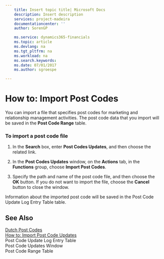 ```yaml
---
    title: Insert topic title| Microsoft Docs
    description: Insert description
    services: project-madeira
    documentationcenter: ''
    author: SorenGP

    ms.service: dynamics365-financials
    ms.topic: article
    ms.devlang: na
    ms.tgt_pltfrm: na
    ms.workload: na
    ms.search.keywords:
    ms.date: 07/01/2017
    ms.author: sgroespe

---
```

# How to: Import Post Codes
You can import a file that specifies post codes for marketing and relationship management activities. The post code data that you import will be saved in the **Post Code Range** table.  
  
### To import a post code file  
  
1.  In the **Search** box, enter **Post Codes Updates**, and then choose the related link.  
  
2.  In the **Post Codes Updates** window, on the **Actions** tab, in the **Functions** group, choose **Import Post Codes**.  
  
3.  Specify the path and name of the post code file, and then choose the **OK** button. If you do not want to import the file, choose the **Cancel** button to close the window.  
  
 Information about the imported post code will be saved in the Post Code Update Log Entry Table table.  
  
## See Also  
 [Dutch Post Codes](dutch-post-codes.md)   
 [How to: Import Post Code Updates](how-to-import-post-code-updates.md)   
 Post Code Update Log Entry Table   
 Post Code Updates Window   
 Post Code Range Table
